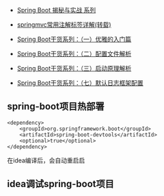* [Spring Boot 揭秘与实战 系列](http://blog.720ui.com/columns/springboot_all/)

* [springmvc常用注解标签详解(转载)](http://www.cnblogs.com/zheting/p/6582931.html)
* [Spring Boot干货系列：（一）优雅的入门篇](http://www.cnblogs.com/zheting/p/6707032.html)
* [Spring Boot干货系列：（二）配置文件解析](http://www.cnblogs.com/zheting/p/6707036.html)
* [Spring Boot干货系列：（三）启动原理解析](http://www.cnblogs.com/zheting/p/6707035.html)
* [Spring Boot干货系列：（七）默认日志框架配置](http://www.cnblogs.com/zheting/p/6707041.html)


## spring-boot项目热部署
```
<dependency>  
    <groupId>org.springframework.boot</groupId>  
    <artifactId>spring-boot-devtools</artifactId>  
    <optional>true</optional>  
</dependency>  
```
在idea编译后，会自动重启启

## idea调试spring-boot项目
[](http://www.cnblogs.com/GarfieldEr007/p/7041654.html)
[](https://stacktrace.tech/2017-03-21/spring-boot-idea-remote-debug/)

